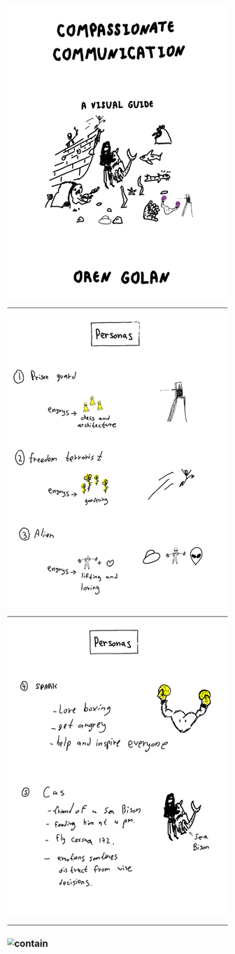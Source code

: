 ![contain](cc01-bigger.png)

---

![contain](cc02.png)

---

![contain](cc03.png)

---

![contain](cc04.png)
---
